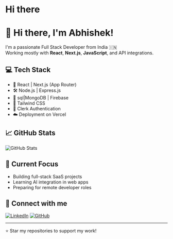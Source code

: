 # Hi there 
# 👋 Hi there, I'm Abhishek!

I'm a passionate Full Stack Developer from India 🇮🇳  
Working mostly with **React**, **Next.js**, **JavaScript**, and API integrations.

## 💻 Tech Stack

- 🔷 React | Next.js (App Router)
- 🛠️ Node.js | Express.js
- 🧩 sql|MongoDB | Firebase
- 🎨 Tailwind CSS
- 🔐 Clerk Authentication
- ☁️ Deployment on Vercel

## 📈 GitHub Stats

![GitHub Stats](https://github-readme-stats.vercel.app/api?username=rajxxxer&show_icons=true&theme=radical)

## 🌱 Current Focus
- Building full-stack SaaS projects
- Learning AI integration in web apps
- Preparing for remote developer roles

## 🔗 Connect with me

[![LinkedIn](https://img.shields.io/badge/LinkedIn-blue?logo=linkedin)](https://www.linkedin.com/in/abhishek-raj-5ba8262a3/)
[![GitHub](https://img.shields.io/badge/GitHub-grey?logo=github)](https://github.com/rajxxxer)

---

⭐️ Star my repositories to support my work!

